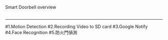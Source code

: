 Smart Doorbell overview<br><br>
--- ---
#1.Motion Detection
#2.Recording Video to SD card
#3.Google Notify
#4.Face Recognition
#5.防火門偵測